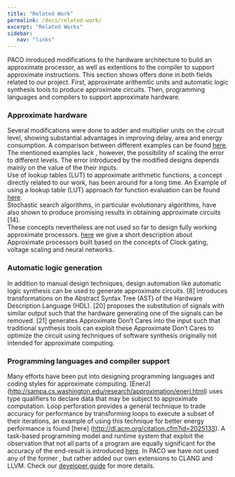 ```yaml
---
title: "Related Work"
permalink: /docs/related-work/
excerpt: "Related Works"
sidebar:
   nav: "links"
---
```


PACO inroduced modifications to the hardware architecture to build an approximate processor, as well as extentions to the compiler to support approximate instructions. This section shows offers done in both fields related to our project. First, approximate arithemtic units and automatic logic synthesis tools to produce approximate circuits. Then, programming languages and compilers to support approximate hardware.

### Approximate hardware

Several modifications were done to adder and multiplier units on the circuit level, showing substantial advantages in improving delay, area and energy consumption. A comparison between different examples can be found [here](http://approximate.uni-paderborn.de/media/invitedTalks/JieHan-ACPaderborn2015.pdf). The mentioned examples lack , however, the possibility of scaling the error to different levels. The error introduced by the modified designs depends mainly on the value of the their inputs.  
Use of lookup tables (LUT) to approximate arithmetic functions, a concept directly related to our work, has been around for a long time. An Example of using a lookup table (LUT) approach for function evaluation can be found [here](http://www.public.asu.edu/~chaitali/jourpapers/tanor-tc.pdf).  
Stochastic search algorithms, in particular evolutionary algorithms, have also shown to
produce promising results in obtaining approximate circuits [14].  
These concepts nevertheless are not used so far to design fully working approximate processors.  [here](https://paco-cpu.github.io/paco-cpu/docs/similar-projects/) we give a short description about Approximate processors built based on the concepts of Clock gating, voltage scaling and neural networks.

### Automatic logic generation

In addition to manual design techniques, design automation like automatic logic synthesis can be used to generate approximate circuits. [8] introduces transformations on the Abstract Syntax Tree (AST) of the Hardware Description Language (HDL). [20]
proposes the substitution of signals with similar output such that the hardware generating one of the signals can be removed. [21] generates Approximate Don’t Cares into the input such that traditional synthesis tools can exploit these Approximate Don’t Cares to
optimize the circuit using techniques of software synthesis originally not intended for approximate computing. 

### Programming languages and compiler support

 Many efforts have been put into designing programming languages and coding styles for approximate computing. [EnerJ] (http://sampa.cs.washington.edu/research/approximation/enerj.html) uses type qualifiers to declare data that may be subject to approximate computation. Loop perforation provides a general technique to trade accuracy for performance by transforming loops to
execute a subset of their iterations, an example of using this technique for better energy performance is found [here] (http://dl.acm.org/citation.cfm?id=2025133). A task-based programming model and runtime
system that exploit the observation that not all parts of a program are equally significant
for the accuracy of the end-result is introduced [here](http://delivery.acm.org/10.1145/2690000/2688546/p275-vassiliadis.pdf?ip=131.234.42.90&id=2688546&acc=ACTIVE%20SERVICE&key=2BA2C432AB83DA15%2EFF86995C7D80A64D%2E4D4702B0C3E38B35%2E4D4702B0C3E38B35&CFID=673132489&CFTOKEN=69262487&__acm__=1475069518_463584b9e4294fad9427e857dec931dc). In  PACO we have not used any of the former , but rather added our own extensions to CLANG and LLVM. Check our [developer guide](https://paco-cpu.github.io/paco-cpu/docs/developer-guide/) for more details. 
